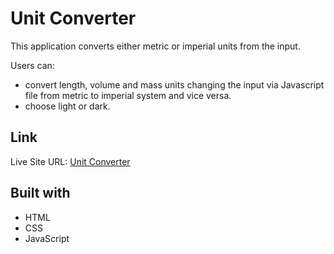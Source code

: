 # Unit Converter

This application converts either metric or imperial units from the input.

Users can:
- сonvert length, volume and mass units changing the input via Javascript file from metric to imperial system and vice versa.
- choose light or dark.

## Link

Live Site URL: [Unit Converter](https://snazzy-basbousa-102c78.netlify.app/)

## Built with

- HTML
- CSS
- JavaScript
